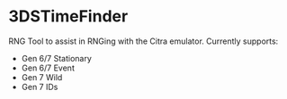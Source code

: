 # 3DSTimeFinder

RNG Tool to assist in RNGing with the Citra emulator. Currently supports:
- Gen 6/7 Stationary
- Gen 6/7 Event
- Gen 7 Wild
- Gen 7 IDs
